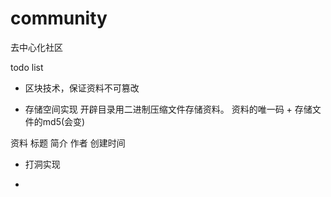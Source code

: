 # community
去中心化社区

todo list

- 区块技术，保证资料不可篡改

- 存储空间实现
开辟目录用二进制压缩文件存储资料。
资料的唯一码 + 存储文件的md5(会变)

资料
标题
简介
作者
创建时间



- 打洞实现


- 

